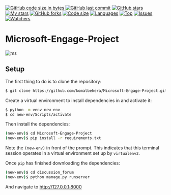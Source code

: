 [![GitHub code size in bytes](https://img.shields.io/github/languages/code-size/Apurva-tech/unite?logo=github&style=for-the-badge)](https://github.com/komalbehera) 
[![GitHub last commit](https://img.shields.io/github/last-commit/Apurva-tech/unite?style=for-the-badge&logo=git)](https://github.com/komalbehera) 
[![GitHub stars](https://img.shields.io/github/stars/Apurva-tech/unite?style=for-the-badge)](https://github.com/komalbehera/Microsoft-Engage-Project) 
[![My stars](https://img.shields.io/github/stars/Apurva-tech?affiliations=OWNER%2CCOLLABORATOR&style=for-the-badge&label=My%20stars)](https://github.com/komalbehera/Microsoft-Engage-Project) 
[![GitHub forks](https://img.shields.io/github/forks/Apurva-tech/unite?style=for-the-badge&logo=git)](https://github.com/komalbehera/Microsoft-Engage-Project)
[![Code size](https://img.shields.io/github/languages/code-size/Apurva-tech/unite?style=for-the-badge)](https://github.com/komalbehera/Microsoft-Engage-Project)
[![Languages](https://img.shields.io/github/languages/count/Apurva-tech/unite?style=for-the-badge)](https://github.com/komalbehera/Microsoft-Engage-Project)
[![Top](https://img.shields.io/github/languages/top/Apurva-tech/unite?style=for-the-badge&label=Top%20Languages)](https://github.com/komalbehera/Microsoft-Engage-Project)
[![Issues](https://img.shields.io/github/issues/Apurva-tech/unite?style=for-the-badge&label=Issues)](https://github.com/komalbehera/Microsoft-Engage-Project)
[![Watchers](	https://img.shields.io/github/watchers/Apurva-tech/unite?label=Watch&style=for-the-badge)](https://github.com/komalbehera/Microsoft-Engage-Project) 

# Microsoft-Engage-Project
![ms](https://user-images.githubusercontent.com/58564545/142769147-e13fd821-056c-46fd-b2fb-b62c2eb975d2.png)
## Setup

The first thing to do is to clone the repository:

```sh
$ git clone https://github.com/komalbehera/Microsoft-Engage-Project.git
```

Create a virtual environment to install dependencies in and activate it:

```sh
$ python -m venv new-env
$ cd new-env/Scripts/activate
```

Then install the dependencies:

```sh
(new-env)$ cd Microsoft-Engage-Project
(new-env)$ pip install -r requirements.txt
```
Note the `(new-env)` in front of the prompt. This indicates that this terminal
session operates in a virtual environment set up by `virtualenv2`.

Once `pip` has finished downloading the dependencies:
```sh
(new-env)$ cd discussion_forum
(new-env)$ python manage.py runserver
```
And navigate to http://127.0.0.1:8000
